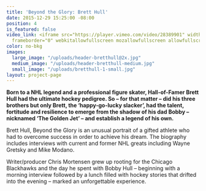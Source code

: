 ```yaml
---
title: 'Beyond the Glory: Brett Hull'
date: 2015-12-29 15:25:00 -08:00
position: 4
is_featured: false
video_link: <iframe src="https://player.vimeo.com/video/28389901" width="640" height="480"
  frameborder="0" webkitallowfullscreen mozallowfullscreen allowfullscreen></iframe>
color: no-bkg
images:
  large_image: "/uploads/header-bretthull@2x.jpg"
  medium_image: "/uploads/header-bretthull-medium.jpg"
  small_image: "/uploads/bretthull-1-small.jpg"
layout: project-page
---
```


**Born to a NHL legend and a professional figure skater, Hall-of-Famer Brett Hull had the ultimate hockey pedigree. So – for that matter – did his three brothers but only Brett, the ‘happy-go-lucky slacker’, had the talent, fortitude and resilience to emerge from the shadow of his dad Bobby – nicknamed ‘The Golden Jet’ – and establish a legend of his own.**

Brett Hull, Beyond the Glory is an unusual portrait of a gifted athlete who had to overcome success in order to achieve his dream. The biography includes interviews with current and former NHL greats including Wayne Gretsky and Mike Modano.

Writer/producer Chris Mortensen grew up rooting for the Chicago Blackhawks and the day he spent with Bobby Hull – beginning with a morning interview followed by a lunch filled with hockey stories that drifted into the evening – marked an unforgettable experience.
